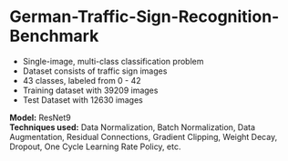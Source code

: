 # German-Traffic-Sign-Recognition-Benchmark

* Single-image, multi-class classification problem <br>
* Dataset consists of traffic sign images <br>
* 43 classes, labeled from 0 - 42 <br>
* Training dataset with 39209 images <br>
* Test Dataset with 12630 images <br>

**Model:** ResNet9 <br>
**Techniques used:** Data Normalization, Batch Normalization, Data Augmentation, Residual Connections, Gradient Clipping, Weight Decay, Dropout, One Cycle Learning Rate Policy, etc.
 

